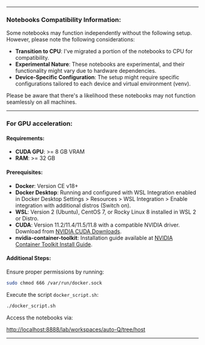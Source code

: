 
---

### Notebooks Compatibility Information:

Some notebooks may function independently without the following setup. However, please note the following considerations:

- **Transition to CPU**: I've migrated a portion of the notebooks to CPU for compatibility.
- **Experimental Nature**: These notebooks are experimental, and their functionality might vary due to hardware dependencies.
- **Device-Specific Configuration**: The setup might require specific configurations tailored to each device and virtual environment (venv).

Please be aware that there's a likelihood these notebooks may not function seamlessly on all machines.

---

### For GPU acceleration:

#### Requirements:
- **CUDA GPU**: >= 8 GB VRAM
- **RAM**: >= 32 GB

#### Prerequisites:
- **Docker**: Version CE v18+ 
- **Docker Desktop**: Running and configured with WSL Integration enabled in Docker Desktop Settings > Resources > WSL Integration > Enable integration with additional distros (Switch on).
- **WSL**: Version 2 (Ubuntu), CentOS 7, or Rocky Linux 8 installed in WSL 2 or Distro.
- **CUDA**: Version 11.2/11.4/11.5/11.8 with a compatible NVIDIA driver. Download from [NVIDIA CUDA Downloads](https://developer.nvidia.com/cuda-downloads).
- **nvidia-container-toolkit**: Installation guide available at [NVIDIA Container Toolkit Install Guide](https://docs.nvidia.com/datacenter/cloud-native/container-toolkit/latest/install-guide.html).

#### Additional Steps:
Ensure proper permissions by running:
```bash
sudo chmod 666 /var/run/docker.sock
```
Execute the script `docker_script.sh`:

```bash
./docker_script.sh
```

Access the notebooks via:

[http://localhost:8888/lab/workspaces/auto-Q/tree/host](http://localhost:8888/lab/workspaces/auto-Q/tree/host)

---
